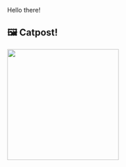 Hello there!



## 🖼️ Catpost!

<sub>
    <img src="https://cdn2.thecatapi.com/images/e2c.jpg" height="256">
</sub>

